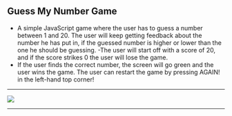 <h2>Guess My Number Game</h2>

- A simple JavaScript game where the user has to guess a number between 1 and 20. The user will keep getting feedback about the number he has put in, 
 if the guessed number is higher or lower than the one he should be guessing. 
 -The user will start off with a score of 20, and if the score strikes 0 the user will lose the game.
 - If the user finds the correct number, the screen will go green and the user wins the game. The user can restart the game by pressing AGAIN! in the left-hand top corner!
 <hr>
 <img src="https://www.linkpicture.com/view.php?img=LPic64340301a3ab1783365585" />
<hr>
